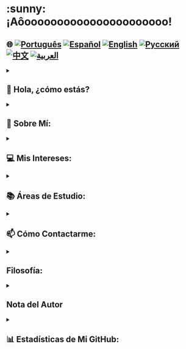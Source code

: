 <h1>:sunny: ¡Aôoooooooooooooooooooooo!</h1>

## 🌐 [![Português](https://img.shields.io/badge/Português-green)](https://github.com/SamuelRocha91/SamuelRocha91/blob/main/README.md) [![Español](https://img.shields.io/badge/Español-yellow)](https://github.com/SamuelRocha91/SamuelRocha91/blob/main/README_SP.MD) [![English](https://img.shields.io/badge/English-blue)](https://github.com/SamuelRocha91/SamuelRocha91/blob/main/README_EN.MD) [![Русский](https://img.shields.io/badge/Русский-lightgrey)](https://github.com/SamuelRocha91/SamuelRocha91/blob/main/README_язык.md) [![中文](https://img.shields.io/badge/中文-red)](https://github.com/SamuelRocha91/SamuelRocha91/blob/main/README_华语.md) [![العربية](https://img.shields.io/badge/العربية-orange)](https://github.com/SamuelRocha91/SamuelRocha91/blob/main/README_ar.md)


<details>
<summary> <h2>👋 Hola, ¿cómo estás? </h2> </summary>
<br>

<div>
  <p>¿Cómo puedo ayudarte? </p>
  <p>Mi GitHub está en constante cambio 🏃</p>
  <p>Abajo está la estandarización actual del repositorio (o en implementación🫠️)</p>

<summary><h2> 🎭️ Proyectos de React </h2> </summary>

- 🎮 [Trivia](https://github.com/SamuelRocha91/trivia_game/blob/main/README_es.md)
- 🐣 [Pokedex](https://github.com/SamuelRocha91/pokedex/blob/main/README_es.md)
- 🏪 [Tienda Online FrontEnd](https://github.com/SamuelRocha91/project-frontend-online-store/blob/main/README_es.md)
- 👛 [Organizador de Gastos](https://github.com/SamuelRocha91/project-trybewallet/blob/main/README_es.md)
- 🌶️ [Recipes App](https://github.com/SamuelRocha91/ProjectRecipesApp/blob/main/README_es.md)

<summary><h2> 🪢️ Proyectos de Node </h2> </summary>

- 🗡️ [Trybe Smith](https://github.com/SamuelRocha91/TrybeSmith/blob/main/README_es.md)
- 🪧 [API de Blogs](https://github.com/SamuelRocha91/BlogsApi/blob/main/README_es.md)
- 🐉 [Trybers y Dragones](https://github.com/SamuelRocha91/trybeAndDragons/blob/main/README_es.md)
- ⚽ [API de Fútbol Typescript](https://github.com/SamuelRocha91/trybeFutebolClube/blob/main/README_es.md)

<summary><h2> 👶️ Proyectos para Principiantes </h2> </summary>

- 🖥️ [Convertidor Binario](https://github.com/SamuelRocha91/Bin2Dec/blob/main/README_es.md)
- 🎨 [Arte de Píxeles](https://github.com/SamuelRocha91/PixelsArt/blob/main/README_es.md)
- 📝 [Lista de Tareas](https://github.com/SamuelRocha91/TodoList/blob/main/README_es.md)
- 🧮 [Calculadora](https://github.com/SamuelRocha91/calculator/blob/main/README_es.md)
- 🦖 [Generador de Memes](https://github.com/SamuelRocha91/memeGenerator/blob/main/README_es.md)
- 🪐 [Planetas de Star Wars](https://github.com/SamuelRocha91/javascriptStarWarsPlanets/blob/main/README_es.md)

<summary><h2> 🔋️ Proyectos Full-Stack </h2> </summary>

### Entrega
  - 💎 [Backend de Entrega](https://github.com/SamuelRocha91/delivery_back/blob/main/README_es.md) - Aplicación backend en Rails para la plataforma de entrega
  - 🛒 [Aplicación Consumy](https://github.com/SamuelRocha91/consumy/blob/main/README_es.md) - Aplicación para consumidores
  - 👨‍💼 [Aplicación para Vendedores](https://github.com/SamuelRocha91/seller_application/blob/main/README_es.md) - Aplicación para vendedores
  - 💲 [API de Paymenty](https://github.com/SamuelRocha91/paymenty/blob/main/README_es.md) - API de pagos

### API de Medición
  - 📏 [Aplicación de Precisión en React](https://github.com/SamuelRocha91/precisionReactApplication/blob/main/README_es.md) - Interfaz para registrar mediciones de gas y agua
  - 🤖 [API de Node](https://github.com/SamuelRocha91/apiMeasureWaterAndGas/blob/main/README_es.md) - API de registro de mediciones y consumo

<hr/>
<summary><h2> ☕️ Proyectos de Java </h2> </summary>

- 🌾 [Proyecto Agrix Java - Gestión de Granjas](https://github.com/SamuelRocha91/Agrix/blob/main/README_es.md) 
- 🏛️ [Localizador de Museos](https://github.com/SamuelRocha91/localizadorDeMuseus/blob/main/README_es.md)
- 📃 [Reglas de Progresión](https://github.com/SamuelRocha91/project_rule_of_progression/blob/main/README_es.md)
- 🗳️ [Sistema de Votación](https://github.com/SamuelRocha91/sistemaDeVotacao/blob/main/README_es.md)

<summary><h2> 📱️ Proyectos de Kotlin </h2> </summary>

- 📜 [Menú Virtual](https://github.com/SamuelRocha91/kotlinVirtualMenu/blob/main/README_es.md)
-  ☀️ [Aplicación del Clima](https://github.com/SamuelRocha91/kotlinWeatherApp/blob/main/README_es.md)
- 💱 [Tasa de Cambio de Kotlin](https://github.com/SamuelRocha91/kotlinExchangeRate/blob/main/README_es.md)
- 👤 [Inicio de Sesión Social](https://github.com/SamuelRocha91/kotlinLoginSocial/blob/main/README_es.md)

<summary><h2> 🔴️ Proyectos de Ruby </h2> </summary>

- 📽️ [Películas en Rails](https://github.com/SamuelRocha91/rails_movies_catalog/blob/main/README_es.md)
- 👩‍⚖️[Ejercicios de Odin](https://github.com/SamuelRocha91/ruby_exercises/blob/main/README_es.md)

<summary><h2> 🎲️ Bases de Datos </h2> </summary>

- 🚗️ [Alquiler de Autos](https://github.com/SamuelRocha91/dbRentalCar/blob/main/README_es.md)

<summary><h2> 🐍️ Proyectos de Python </h2> </summary>

- 7⃣️ [Algoritmos](https://github.com/SamuelRocha91/Algorithms/blob/main/README_es.md)
- 🍲️ [Órdenes de Restaurante](https://github.com/SamuelRocha91/restaurantOrders/blob/main/README_es.md)
-  ✍️ [Scripts](https://github.com/SamuelRocha91/scripts/blob/main/README_es.md)
- 🕵️‍♀️ [Trybe no es Google](https://github.com/SamuelRocha91/trybeIsNotGoogle/blob/main/README_es.md)

</details>
<details>
<summary><h2>🧑 Sobre Mí:</h2></summary>
<p>Samuel Rocha, de Bahia🇧🇷, nacido en Salvador⚫🔴, y desarrollador web.</p>

[![Curso de Desarrollo Web Full-Stack](https://img.shields.io/badge/-Desarrollador_Web_Certificado-blue?style=flat&logo=google-chrome&logoColor=white)](https://www.credential.net/ad5e0984-fa07-41b0-a50b-51cb25fd0010#gs.ffccza)
[![Desarrollador Java Certificado](https://img.shields.io/badge/-Desarrollador_Java_Certificado-red?style=flat&logo=java&logoColor=white)](https://www.credential.net/b0eedfe8-4280-4cc4-b832-49f1d9426664#gs.ffcj0a)
[![Algoritmos y Estructuras de Datos en JavaScript](https://img.shields.io/badge/-Algoritmos_y_Estructuras_de_Datos_en_JavaScript-yellow?style=flat&logo=javascript&logoColor=white)](https://www.freecodecamp.org/certification/Sam_sr91/javascript-algorithms-and-data-structures)
</details>

<details>

<summary><h2>💻 Mis Intereses:</h2></summary>
<p>Abierto a intercambiar experiencias, crear nuevos proyectos, recibir ofertas de trabajo y hacer nuevas amistades</p>
</details>
<details>

<summary><h2>📚 Áreas de Estudio:</h2></summary>

### 🖥️ Front-End: 
<a href="https://vuejs.org/" target="_blank"><img src="https://img.shields.io/badge/Vue.js-%2335495e.svg?style=flat&logo=vue-dot-js&logoColor=%234FC08D" alt="Vue.js" /></a> 
<a href="https://reactjs.org/" target="_blank"><img src="https://img.shields.io/badge/React-%2320232a.svg?style=flat&logo=react&logoColor=%2361DAFB" alt="React" /></a>

### 📡 Back-End:
<a href="https://nodejs.org/" target="_blank"><img src="https://img.shields.io/badge/Node.js-43853D?style=flat&logo=node-dot-js&logoColor=white" alt="Node.js" /></a>
<a href="https://spring.io/" target="_blank"><img src="https://img.shields.io/badge/Spring-%236DB33F.svg?style=flat&logo=spring&logoColor=white" alt="Spring" /></a>
<a href="https://rubyonrails.org/" target="_blank"><img src="https://img.shields.io/badge/Ruby_on_Rails-%23CC0000.svg?style=flat&logo=ruby-on-rails&logoColor=white" alt="Ruby on Rails" /></a>

### 📖 Lenguajes de Programació:
<a href="https://www.java.com/" target="_blank"><img src="https://img.shields.io/badge/Java-%23ED8B00.svg?style=flat&logo=java&logoColor=white" alt="Java" /></a>
<a href="https://developer.mozilla.org/en-US/docs/Web/JavaScript" target="_blank"><img src="https://img.shields.io/badge/JavaScript-%23323330.svg?style=flat&logo=javascript&logoColor=%23F7DF1E" alt="JavaScript" /></a>
<a href="https://www.typescriptlang.org/" target="_blank"><img src="https://img.shields.io/badge/TypeScript-%23007ACC.svg?style=flat&logo=typescript&logoColor=white" alt="TypeScript" /></a>
<a href="https://kotlinlang.org/" target="_blank"><img src="https://img.shields.io/badge/Kotlin-%230095D5.svg?style=flat&logo=kotlin&logoColor=white" alt="Kotlin" /></a>

### 💡 Otras Tecnologías:
<a href="https://www.docker.com/" target="_blank"><img src="https://img.shields.io/badge/Docker-%230db7ed.svg?style=flat&logo=docker&logoColor=white" alt="Docker" /></a>
<a href="https://www.mysql.com/" target="_blank"><img src="https://img.shields.io/badge/MySQL-%2300f.svg?style=flat&logo=mysql&logoColor=white" alt="MySQL" /></a>
<a href="https://expressjs.com/" target="_blank"><img src="https://img.shields.io/badge/Express.js-%23404d59.svg?style=flat&logo=express&logoColor=%2361DAFB" alt="Express.js" /></a>
<a href="https://redux.js.org/" target="_blank"><img src="https://img.shields.io/badge/Redux-%23764ABC.svg?style=flat&logo=redux&logoColor=white" alt="Redux" /></a>
<a href="https://jestjs.io/" target="_blank"><img src="https://img.shields.io/badge/Jest-%23C21325.svg?style=flat&logo=jest&logoColor=white" alt="Jest" /></a>
<a href="https://junit.org/junit5/" target="_blank"><img src="https://img.shields.io/badge/JUnit-%2325A162.svg?style=flat&logo=junit5&logoColor=white" alt="JUnit" /></a>
<a href="https://swagger.io/" target="_blank"><img src="https://img.shields.io/badge/Swagger-%2385EA2D.svg?style=flat&logo=swagger&logoColor=black" alt="Swagger" /></a>
</details>

<details>

<hr/>
<summary><h2>📫 Cómo Contactarme:</h2></summary>

[![LinkedIn](https://img.shields.io/badge/LinkedIn-%230077B5.svg?logo=linkedin&logoColor=white)](https://www.linkedin.com/in/samuel-rocha-88278224a/)
[![WhatsApp](https://img.shields.io/badge/WhatsApp-%25D366.svg?logo=whatsapp&logoColor=white)](https://wa.me/71992594946)
[![Email](https://img.shields.io/badge/Email-D14836?logo=gmail&logoColor=white)](mailto:samuel_sr@hotmail.com.br)
[![Discord](https://img.shields.io/badge/Discord-%237289DA.svg?logo=discord&logoColor=white)](https://discordapp.com/users/samuelrocha91#1543)
[![HackerRank](https://img.shields.io/badge/HackerRank-%232EC866.svg?logo=HackerRank&logoColor=white)](https://www.hackerrank.com/profile/samuel_sr)

</details>

<details>
<summary><h2>Filosofía:</h2></summary>
 <div style="border: 1px solid #ddd; border-radius: 8px; padding: 16px; background-color: #f9f9f9; margin-top: 8px;">
    <img src="./cuidadoCOmOTrem.jpeg" style="max-width: 100%; height: auto; border-radius: 4px; margin-bottom: 12px;"/>
    <p style="line-height: 1.6; color: #555; font-size: 1.1em; margin: 0; text-align:center">
      "Sigamos adelante, haciendo una parada de manos, sin mirar atrás; después de todo: un día llegará el tren." - Autor desconocido de Bahia 😅️
    </p>
  </div>
</details>

<details>
<summary><h2> Nota del Autor</h2></summary>
 <div style="border: 1px solid #ddd; border-radius: 8px; padding: 16px; background-color: #f9f9f9; margin-top: 8px;">
    <p style="line-height: 1.6; color: #555; font-size: 1.1em; margin: 0; text-align:center">
      Pido disculpas por la abundancia de colores y emojis a los que has sido sometido. Fue mi manera humilde y molesta de intentar captar tu atención hacia mi dedicación y esfuerzo. Espero que al menos algún niño que conozcas pueda leer el texto y aprobar este desorden. ¡Gracias!
    </p>
  </div>
</details>

<details>
<summary><h2>📊 Estadísticas de Mi GitHub:</h2></summary>

[![SamuelRocha91 GitHub stats](https://github-readme-stats.vercel.app/api?username=SamuelRocha91)](https://github.com/SamuelRocha91/github-readme-stats)
![Top Langs](https://github-readme-stats.vercel.app/api/top-langs/?username=SamuelRocha91&langs_count=8&layout=compact)

![](https://api.visitorbadge.io/api/VisitorHit?user=SamuelRocha91&repo=SamuelRocha91-visitors-badge&countColor=%237B1E7A)
</details>
